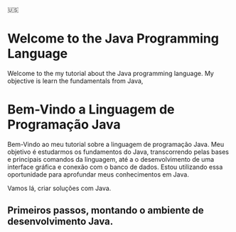 :us:

# Welcome to the Java Programming Language

<p>
Welcome to the my tutorial about the Java programming language. My objective is learn the fundamentals from Java, 
</p>

# Bem-Vindo a Linguagem de Programação Java

<p>
Bem-Vindo ao meu tutorial sobre a linguagem de programação Java. Meu objetivo é estudarmos os fundamentos do Java, transcorrendo pelas bases e principais comandos da linguagem, até a o desenvolvimento de uma interface gráfica e conexão com o banco de dados.
Estou utilizando essa oportunidade para aprofundar meus conhecimentos em Java.
</p>
<p>
Vamos lá, criar soluções com Java.
</p>

## Primeiros passos, montando o ambiente de desenvolvimento Java.
